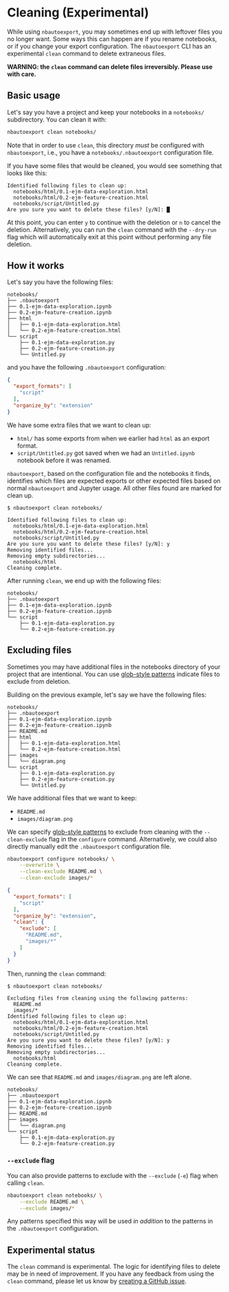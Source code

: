 # Cleaning (Experimental)

While using `nbautoexport`, you may sometimes end up with leftover files you no longer want. Some ways this can happen are if you rename notebooks, or if you change your export configuration. The `nbautoexport` CLI has an experimental `clean` command to delete extraneous files.

**WARNING: the `clean` command can delete files irreversibly. Please use with care.**

## Basic usage

Let's say you have a project and keep your notebooks in a `notebooks/` subdirectory. You can clean it with:

```bash
nbautoexport clean notebooks/
```

Note that in order to use `clean`, this directory _must_ be configured with `nbautoexport`, i.e., you have a `notebooks/.nbautoexport` configuration file.

If you have some files that would be cleaned, you would see something that looks like this:

```text
Identified following files to clean up:
  notebooks/html/0.1-ejm-data-exploration.html
  notebooks/html/0.2-ejm-feature-creation.html
  notebooks/script/Untitled.py
Are you sure you want to delete these files? [y/N]: █
```

At this point, you can enter `y` to continue with the deletion or `n` to cancel the deletion. Alternatively, you can run the `clean` command with the `--dry-run` flag which will automatically exit at this point without performing any file deletion.

## How it works

Let's say you have the following files:

```text
notebooks/
├── .nbautoexport
├── 0.1-ejm-data-exploration.ipynb
├── 0.2-ejm-feature-creation.ipynb
├── html
│   ├── 0.1-ejm-data-exploration.html
│   └── 0.2-ejm-feature-creation.html
└── script
    ├── 0.1-ejm-data-exploration.py
    ├── 0.2-ejm-feature-creation.py
    └── Untitled.py
```

and you have the following `.nbautoexport` configuration:

```json
{
  "export_formats": [
    "script"
  ],
  "organize_by": "extension"
}
```

We have some extra files that we want to clean up:

- `html/` has some exports from when we earlier had `html` as an export format.
- `script/Untitled.py` got saved when we had an `Untitled.ipynb` notebook before it was renamed.

`nbautoexport`, based on the configuration file and the notebooks it finds, identifies which files are expected exports or other expected files based on normal `nbautoexport` and Jupyter usage. All other files found are marked for clean up.

```ShellSession
$ nbautoexport clean notebooks/

Identified following files to clean up:
  notebooks/html/0.1-ejm-data-exploration.html
  notebooks/html/0.2-ejm-feature-creation.html
  notebooks/script/Untitled.py
Are you sure you want to delete these files? [y/N]: y
Removing identified files...
Removing empty subdirectories...
  notebooks/html
Cleaning complete.
```

After running `clean`, we end up with the following files:

```text
notebooks/
├── .nbautoexport
├── 0.1-ejm-data-exploration.ipynb
├── 0.2-ejm-feature-creation.ipynb
└── script
    ├── 0.1-ejm-data-exploration.py
    └── 0.2-ejm-feature-creation.py
```

## Excluding files

Sometimes you may have additional files in the notebooks directory of your project that are intentional. You can use [glob-style patterns](https://docs.python.org/3/library/glob.html) indicate files to exclude from deletion.

Building on the previous example, let's say we have the following files:

```text
notebooks/
├── .nbautoexport
├── 0.1-ejm-data-exploration.ipynb
├── 0.2-ejm-feature-creation.ipynb
├── README.md
├── html
│   ├── 0.1-ejm-data-exploration.html
│   └── 0.2-ejm-feature-creation.html
├── images
│   └── diagram.png
└── script
    ├── 0.1-ejm-data-exploration.py
    ├── 0.2-ejm-feature-creation.py
    └── Untitled.py
```

We have additional files that we want to keep:

- `README.md`
- `images/diagram.png`

We can specify [glob-style patterns](https://docs.python.org/3/library/glob.html) to exclude from cleaning with the `--clean-exclude` flag in the `configure` command. Alternatively, we could also directly manually edit the `.nbautoexport` configuration file.

```bash
nbautoexport configure notebooks/ \
    --overwrite \
    --clean-exclude README.md \
    --clean-exclude images/*
```

```json
{
  "export_formats": [
    "script"
  ],
  "organize_by": "extension",
  "clean": {
    "exclude": [
      "README.md",
      "images/*"
    ]
  }
}
```

Then, running the `clean` command:

```ShellSession
$ nbautoexport clean notebooks/

Excluding files from cleaning using the following patterns:
  README.md
  images/*
Identified following files to clean up:
  notebooks/html/0.1-ejm-data-exploration.html
  notebooks/html/0.2-ejm-feature-creation.html
  notebooks/script/Untitled.py
Are you sure you want to delete these files? [y/N]: y
Removing identified files...
Removing empty subdirectories...
  notebooks/html
Cleaning complete.
```

We can see that `README.md` and `images/diagram.png` are left alone.

```text
notebooks/
├── .nbautoexport
├── 0.1-ejm-data-exploration.ipynb
├── 0.2-ejm-feature-creation.ipynb
├── README.md
├── images
│   └── diagram.png
└── script
    ├── 0.1-ejm-data-exploration.py
    └── 0.2-ejm-feature-creation.py
```

### `--exclude` flag

You can also provide patterns to exclude with the `--exclude` (`-e`) flag when calling `clean`.

```bash
nbautoexport clean notebooks/ \
    --exclude README.md \
    --exclude images/*
```

Any patterns specified this way will be used *in addition* to the patterns in the `.nbautoexport` configuration.

## Experimental status

The `clean` command is experimental. The logic for identifying files to delete may be in need of improvement. If you have any feedback from using the `clean` command, please let us know by [creating a GitHub issue](https://github.com/drivendataorg/nbautoexport/issues).
